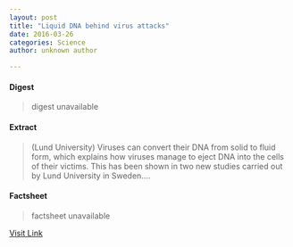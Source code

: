 ```yaml
---
layout: post
title: "Liquid DNA behind virus attacks"
date: 2016-03-26
categories: Science
author: unknown author

---
```



#### Digest
>digest unavailable

#### Extract
>(Lund University) Viruses can convert their DNA from solid to fluid form, which explains how viruses manage to eject DNA into the cells of their victims. This has been shown in two new studies carried out by Lund University in Sweden....

#### Factsheet
>factsheet unavailable

[Visit Link](http://www.eurekalert.org/pub_releases/2014-10/lu-ldb100614.php)


